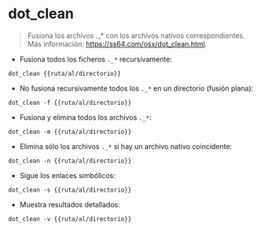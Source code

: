 # dot_clean

> Fusiona los archivos ._* con los archivos nativos correspondientes.
> Más información: <https://ss64.com/osx/dot_clean.html>.

- Fusiona todos los ficheros `._*` recursivamente:

`dot_clean {{ruta/al/directorio}}`

- No fusiona recursivamente todos los `._*` en un directorio (fusión plana):

`dot_clean -f {{ruta/al/directorio}}`

- Fusiona y elimina todos los archivos `._*`:

`dot_clean -m {{ruta/al/directorio}}`

- Elimina sólo los archivos `._*` si hay un archivo nativo coincidente:

`dot_clean -n {{ruta/al/directorio}}`

- Sigue los enlaces simbólicos:

`dot_clean -s {{ruta/al/directorio}}`

- Muestra resultados detallados:

`dot_clean -v {{ruta/al/directorio}}`
